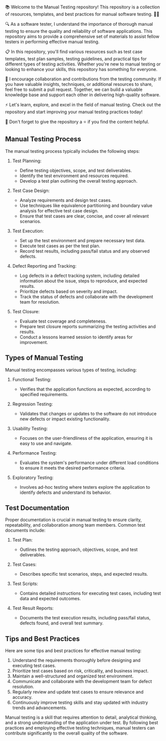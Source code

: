 📚 Welcome to the Manual Testing repository! This repository is a collection of resources, templates, and best practices for manual software testing. 🕵️‍♀️

🔍 As a software tester, I understand the importance of thorough manual testing to ensure the quality and reliability of software applications. This repository aims to provide a comprehensive set of materials to assist fellow testers in performing effective manual testing.

📋 In this repository, you'll find various resources such as test case templates, test plan samples, testing guidelines, and practical tips for different types of testing activities. Whether you're new to manual testing or looking to enhance your skills, this repository has something for everyone.

🤝 I encourage collaboration and contributions from the testing community. If you have valuable insights, techniques, or additional resources to share, feel free to submit a pull request. Together, we can build a valuable knowledge base and support each other in delivering high-quality software.

⚡️ Let's learn, explore, and excel in the field of manual testing. Check out the repository and start improving your manual testing practices today!

🌟 Don't forget to give the repository a ⭐️ if you find the content helpful. 

## Manual Testing Process

The manual testing process typically includes the following steps:

1. Test Planning:
   - Define testing objectives, scope, and test deliverables.
   - Identify the test environment and resources required.
   - Develop a test plan outlining the overall testing approach.

2. Test Case Design:
   - Analyze requirements and design test cases.
   - Use techniques like equivalence partitioning and boundary value analysis for effective test case design.
   - Ensure that test cases are clear, concise, and cover all relevant scenarios.

3. Test Execution:
   - Set up the test environment and prepare necessary test data.
   - Execute test cases as per the test plan.
   - Record test results, including pass/fail status and any observed defects.

4. Defect Reporting and Tracking:
   - Log defects in a defect tracking system, including detailed information about the issue, steps to reproduce, and expected results.
   - Prioritize defects based on severity and impact.
   - Track the status of defects and collaborate with the development team for resolution.

5. Test Closure:
   - Evaluate test coverage and completeness.
   - Prepare test closure reports summarizing the testing activities and results.
   - Conduct a lessons learned session to identify areas for improvement.

## Types of Manual Testing

Manual testing encompasses various types of testing, including:

1. Functional Testing:
   - Verifies that the application functions as expected, according to specified requirements.

2. Regression Testing:
   - Validates that changes or updates to the software do not introduce new defects or impact existing functionality.

3. Usability Testing:
   - Focuses on the user-friendliness of the application, ensuring it is easy to use and navigate.

4. Performance Testing:
   - Evaluates the system's performance under different load conditions to ensure it meets the desired performance criteria.

5. Exploratory Testing:
   - Involves ad-hoc testing where testers explore the application to identify defects and understand its behavior.

## Test Documentation

Proper documentation is crucial in manual testing to ensure clarity, repeatability, and collaboration among team members. Common test documents include:

1. Test Plan:
   - Outlines the testing approach, objectives, scope, and test deliverables.

2. Test Cases:
   - Describes specific test scenarios, steps, and expected results.

3. Test Scripts:
   - Contains detailed instructions for executing test cases, including test data and expected outcomes.

4. Test Result Reports:
   - Documents the test execution results, including pass/fail status, defects found, and overall test summary.

## Tips and Best Practices

Here are some tips and best practices for effective manual testing:

1. Understand the requirements thoroughly before designing and executing test cases.
2. Prioritize test cases based on risk, criticality, and business impact.
3. Maintain a well-structured and organized test environment.
4. Communicate and collaborate with the development team for defect resolution.
5. Regularly review and update test cases to ensure relevance and accuracy.
6. Continuously improve testing skills and stay updated with industry trends and advancements.

Manual testing is a skill that requires attention to detail, analytical thinking, and a strong understanding of the application under test. By following best practices and employing effective testing techniques, manual testers can contribute significantly to the overall quality of the software.

